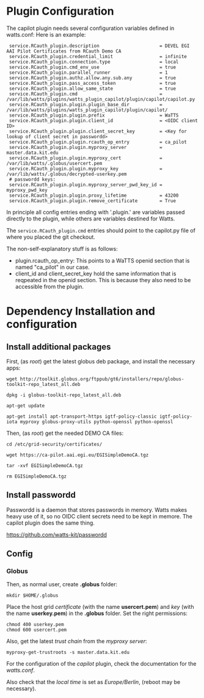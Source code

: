 # Plugin Configuration #
The capilot plugin needs several configuration variables defined in watts.conf:
Here is an example:

```
 service.RCauth_plugin.description                      = DEVEL EGI AAI Pilot Certificates from RCauth Demo CA
 service.RCauth_plugin.credential_limit                 = infinite
 service.RCauth_plugin.connection.type                  = local   
 service.RCauth_plugin.cmd_env_use                      = true    
 service.RCauth_plugin.parallel_runner                  = 1       
 service.RCauth_plugin.authz.allow.any.sub.any          = true    
 service.RCauth_plugin.pass_access_token                = true    
 service.RCauth_plugin.allow_same_state                 = true    
 service.RCauth_plugin.cmd                              = /var/lib/watts/plugins/watts_plugin_capilot/plugin/capilot/capilot.py
 service.RCauth_plugin.plugin.plugin_base_dir           = /var/lib/watts/plugins/watts_plugin_capilot/plugin/capilot/
 service.RCauth_plugin.plugin.prefix                    = WaTTS   
 service.RCauth_plugin.plugin.client_id                 = <OIDC client ID>
 service.RCauth_plugin.plugin.client_secret_key         = <Key for lookup of client secret in passwordd>
 service.RCauth_plugin.plugin.rcauth_op_entry           = ca_pilot
 service.RCauth_plugin.plugin.myproxy_server            = master.data.kit.edu
 service.RCauth_plugin.plugin.myproxy_cert              = /var/lib/watts/.globus/usercert.pem
 service.RCauth_plugin.plugin.myproxy_key               = /var/lib/watts/.globus/decrypted-userkey.pem
 # passwordd keys:                                                          
 service.RCauth_plugin.plugin.myproxy_server_pwd_key_id = myproxy_pwd_key
 service.RCauth_plugin.plugin.proxy_lifetime            = 43200   
 service.RCauth_plugin.plugin.remove_certificate        = True    
```

In principle all config entries ending with '.plugin.' are variables
passed directly to the plugin, while others are variables destined for
Watts.

The ``` service.RCauth_plugin.cmd ``` entries should point to the
capilot.py file of where you placed the git checkout. 

The non-self-explanatory stuff is as follows: 

- plugin.rcauth_op_entry: This points to a WaTTS openid section that is
  named "ca_pilot" in our case.
- client_id and client_secret_key hold the same information that is
  reqpeated in the openid section. This is because they also need to be
  accessible from the plugin.



# Dependency Installation and configuration
## Install additional packages

First, (as *root*) get the latest globus deb package, and install the necessary apps:

```
wget http://toolkit.globus.org/ftppub/gt6/installers/repo/globus-toolkit-repo_latest_all.deb

dpkg -i globus-toolkit-repo_latest_all.deb

apt-get update

apt-get install apt-transport-https igtf-policy-classic igtf-policy-iota myproxy globus-proxy-utils python-openssl python-openssl

```
Then, (as *root*) get the needed DEMO CA files:
```
cd /etc/grid-security/certificates/

wget https://ca-pilot.aai.egi.eu/EGISimpleDemoCA.tgz

tar -xvf EGISimpleDemoCA.tgz

rm EGISimpleDemoCA.tgz

```

## Install passwordd
Passwordd is a daemon that stores passwords in memory. Watts makes heavy
use of it, so no OIDC client secrets need to be kept in memore. The
capilot plugin does the same thing.

https://github.com/watts-kit/passwordd


## Config ##
### Globus ###
Then, as normal user, create **.globus** folder:

```
mkdir $HOME/.globus
```

Place the host grid *certificate* (with the name **usercert.pem**) and *key*
(with the name **userkey.pem**) in the **.globus** folder. Set the right
permissions:
```
chmod 400 userkey.pem
chmod 600 usercert.pem
```

Also, get the latest *trust chain* from the *myproxy server*:
```
myproxy-get-trustroots -s master.data.kit.edu
```
For the configuration of the *capilot* plugin, check the documentation for the
*watts.conf*.

Also check that the *local time* is set as *Europe/Berlin*, (reboot may be
necessary).
